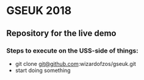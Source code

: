 # GSEUK 2018

## Repository for the live demo

### Steps to execute on the USS-side of things:

 - git clone git@github.com:wizardofzos/gseuk.git
 - start doing something
